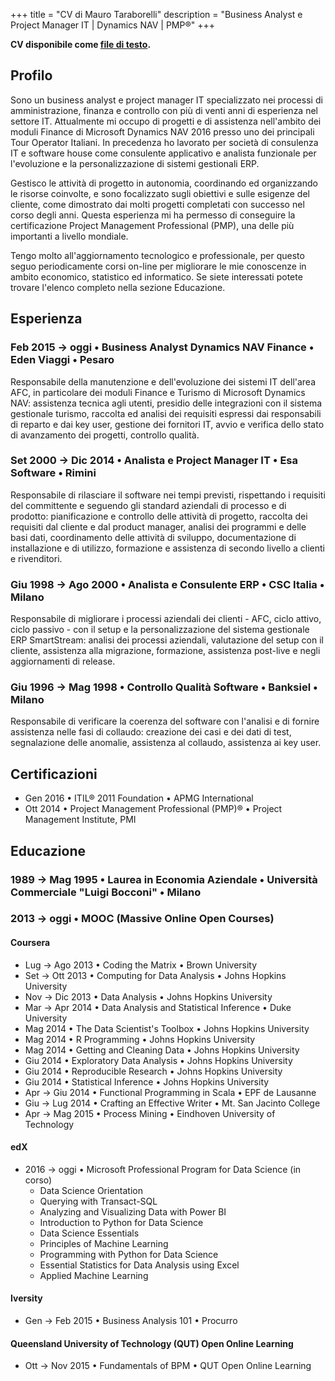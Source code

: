 +++
title       = "CV di Mauro Taraborelli"
description = "Business Analyst e Project Manager IT | Dynamics NAV | PMP®"
+++

__CV disponibile come [file di testo](/txt/maurotaraborelli-cv.txt).__

## __Profilo__
Sono un business analyst e project manager IT specializzato nei processi di amministrazione,
finanza e controllo con più di venti anni di esperienza nel settore IT. Attualmente
mi occupo di progetti e di assistenza nell'ambito dei moduli Finance di Microsoft
Dynamics NAV 2016 presso uno dei principali Tour Operator Italiani. In precedenza
ho lavorato per società di consulenza IT e software house come consulente applicativo
e analista funzionale per l'evoluzione e la personalizzazione di sistemi gestionali ERP.

Gestisco le attività di progetto in autonomia, coordinando ed organizzando le risorse
coinvolte, e sono focalizzato sugli obiettivi e sulle esigenze del cliente, come
dimostrato dai molti progetti completati con successo nel corso degli anni.
Questa esperienza mi ha permesso di conseguire la certificazione Project Management
Professional (PMP), una delle più importanti a livello mondiale.

Tengo molto all'aggiornamento tecnologico e professionale, per questo seguo periodicamente
corsi on-line per migliorare le mie conoscenze in ambito economico, statistico
ed informatico. Se siete interessati potete trovare l'elenco completo nella sezione Educazione.

## __Esperienza__

### Feb 2015 → oggi • Business Analyst Dynamics NAV Finance • Eden Viaggi • Pesaro

Responsabile della manutenzione e dell'evoluzione dei sistemi IT dell'area AFC,
in particolare dei moduli Finance e Turismo di Microsoft Dynamics NAV: assistenza
tecnica agli utenti, presidio delle integrazioni con il sistema gestionale turismo,
raccolta ed analisi dei requisiti espressi dai responsabili di reparto e dai key user,
gestione dei fornitori IT, avvio e verifica dello stato di avanzamento dei progetti,
controllo qualità.

### Set 2000 → Dic 2014 • Analista e Project Manager IT • Esa Software • Rimini

Responsabile di rilasciare il software nei tempi previsti, rispettando i requisiti
del committente e seguendo gli standard aziendali di processo e di prodotto: pianificazione
e controllo delle attività di progetto, raccolta dei requisiti dal cliente e dal product
manager, analisi dei programmi e delle basi dati, coordinamento delle attività di
sviluppo, documentazione di installazione e di utilizzo, formazione e assistenza
di secondo livello a clienti e rivenditori.

### Giu 1998 → Ago 2000 • Analista e Consulente ERP • CSC Italia • Milano

Responsabile di migliorare i processi aziendali dei clienti - AFC, ciclo attivo,
ciclo passivo - con il setup e la personalizzazione del sistema gestionale ERP SmartStream:
analisi dei processi aziendali, valutazione del setup con il cliente, assistenza
alla migrazione, formazione, assistenza post-live e negli aggiornamenti di release.

### Giu 1996 → Mag 1998 • Controllo Qualità Software • Banksiel • Milano

Responsabile di verificare la coerenza del software con l'analisi e di fornire
assistenza nelle fasi di collaudo: creazione dei casi e dei dati di test, segnalazione
delle anomalie, assistenza al collaudo, assistenza ai key user.

## __Certificazioni__

- Gen 2016 • ITIL® 2011 Foundation • APMG International
- Ott 2014 • Project Management Professional (PMP)® • Project Management Institute, PMI

## __Educazione__

### 1989 → Mag 1995 • Laurea in Economia Aziendale • Università Commerciale "Luigi Bocconi" • Milano

### 2013 → oggi • MOOC (Massive Online Open Courses)

#### Coursera

- Lug → Ago 2013 • Coding the Matrix • Brown University
- Set → Ott 2013 • Computing for Data Analysis • Johns Hopkins University
- Nov → Dic 2013 • Data Analysis • Johns Hopkins University
- Mar → Apr 2014 • Data Analysis and Statistical Inference • Duke University
- Mag 2014 • The Data Scientist's Toolbox • Johns Hopkins University
- Mag 2014 • R Programming • Johns Hopkins University
- Mag 2014 • Getting and Cleaning Data • Johns Hopkins University
- Giu 2014 • Exploratory Data Analysis • Johns Hopkins University
- Giu 2014 • Reproducible Research • Johns Hopkins University
- Giu 2014 • Statistical Inference • Johns Hopkins University
- Apr → Giu 2014 • Functional Programming in Scala • EPF de Lausanne
- Giu → Lug 2014 • Crafting an Effective Writer • Mt. San Jacinto College
- Apr → Mag 2015 • Process Mining • Eindhoven University of Technology

#### edX

- 2016 → oggi • Microsoft Professional Program for Data Science (in corso)
  - Data Science Orientation
  - Querying with Transact-SQL
  - Analyzing and Visualizing Data with Power BI
  - Introduction to Python for Data Science
  - Data Science Essentials
  - Principles of Machine Learning
  - Programming with Python for Data Science
  - Essential Statistics for Data Analysis using Excel
  - Applied Machine Learning

#### Iversity

- Gen → Feb 2015 • Business Analysis 101 • Procurro

#### Queensland University of Technology (QUT) Open Online Learning

- Ott → Nov 2015 • Fundamentals of BPM • QUT Open Online Learning
